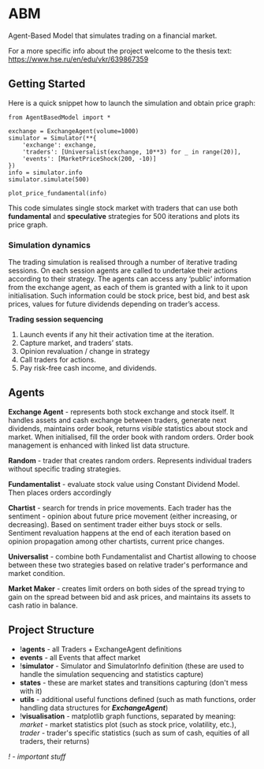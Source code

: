 # ABM
Agent-Based Model that simulates trading on a financial market.

For a more specific info about the project welcome to the thesis text:
https://www.hse.ru/en/edu/vkr/639867359

## Getting Started
Here is a quick snippet how to launch the simulation and obtain price graph:

    from AgentBasedModel import *
    
    exchange = ExchangeAgent(volume=1000)
    simulator = Simulator(**{
        'exchange': exchange,
        'traders': [Universalist(exchange, 10**3) for _ in range(20)],
        'events': [MarketPriceShock(200, -10)]
    })
    info = simulator.info
    simulator.simulate(500)
    
    plot_price_fundamental(info)

This code simulates single stock market with traders that can use both **fundamental**
and **speculative** strategies for 500 iterations and plots its price graph.

### Simulation dynamics

The trading simulation is realised through a number of iterative trading
sessions. On each session agents are called to undertake their actions
according to their strategy. The agents can access any ‘public’
information from the exchange agent, as each of them is granted with a
link to it upon initialisation. Such information could be stock price,
best bid, and best ask prices, values for future dividends depending on
trader’s access.

**Trading session sequencing**
1. Launch events if any hit their activation time at the iteration.
2. Capture market, and traders’ stats.
3. Opinion revaluation / change in strategy
4. Call traders for actions.
5. Pay risk-free cash income, and dividends.

## Agents

**Exchange Agent** - represents both stock exchange and stock itself.
It handles assets and cash exchange between traders, generate next dividends,
maintains  order book, returns *visible* statistics about stock and market.
When initialised, fill the order book with random orders. Order book
management is enhanced with linked list data structure.

**Random** - trader that creates random orders. Represents individual
traders without specific trading strategies.

**Fundamentalist** - evaluate stock value using Constant Dividend Model.
Then places orders accordingly

**Chartist** - search for trends in price movements. Each trader has
the sentiment - opinion  about future price movement (either increasing,
or decreasing). Based on sentiment trader either  buys stock or sells.
Sentiment revaluation happens at the end of each iteration based on opinion
propagation among other chartists, current price changes.

**Universalist** - combine both Fundamentalist and Chartist allowing
to choose between these two strategies based on relative trader's
performance and market condition.

**Market Maker** - creates limit orders on both sides of the spread
trying to gain on the spread between bid and ask prices, and maintains
its assets to cash ratio in balance.

## Project Structure

- !**agents** - all Traders + ExchangeAgent definitions
- **events** - all Events that affect market
- !**simulator** - Simulator and SimulatorInfo definition (these
  are used to handle the simulation sequencing and statistics
  capture)
- **states** - these are market states and transitions capturing (don't
  mess with it)
- **utils** - additional useful functions defined (such as math functions,
  order handling data structures for ***ExchangeAgent***)
- !**visualisation** - matplotlib graph functions, separated by meaning:
  *market* - market statistics plot (such as stock price, volatility, etc.),
  *trader* - trader's specific statistics (such as sum of cash, equities
  of all traders, their returns)

*! - important stuff*